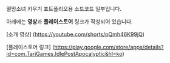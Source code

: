 멸망소녀 키우기 포트폴리오용 소드코드 일부입니다.

아래에는 **영상**과 **플레이스토어** 링크가 작성되어 있습니다.

[소개 영상] (https://youtube.com/shorts/pQmh46K99jQ)

[플레이스토어 링크] (https://play.google.com/store/apps/details?id=com.TariGames.IdlePostApocalyptic&hl=ko)
